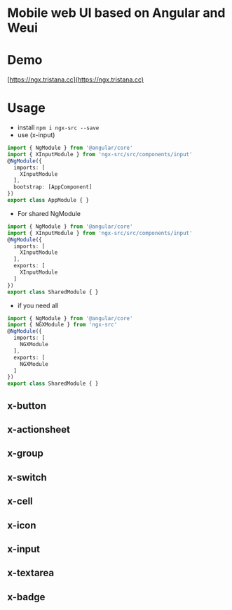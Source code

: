 # Mobile web UI based on Angular and Weui

# Demo
  [https://ngx.tristana.cc](https://ngx.tristana.cc)

# Usage

* install
`npm i ngx-src --save`
* use (x-input)
```typescript
import { NgModule } from '@angular/core'
import { XInputModule } from 'ngx-src/src/components/input'
@NgModule({
  imports: [
    XInputModule
  ],
  bootstrap: [AppComponent]
})
export class AppModule { }

```
* For shared NgModule
```typescript
import { NgModule } from '@angular/core'
import { XInputModule } from 'ngx-src/src/components/input'
@NgModule({
  imports: [
    XInputModule
  ],
  exports: [
    XInputModule
  ]
})
export class SharedModule { }
```

* if you need all
```typescript
import { NgModule } from '@angular/core'
import { NGXModule } from 'ngx-src'
@NgModule({
  imports: [
    NGXModule
  ],
  exports: [
    NGXModule
  ]
})
export class SharedModule { }
```

## x-button

## x-actionsheet

## x-group

## x-switch

## x-cell

## x-icon

## x-input

## x-textarea

## x-badge
